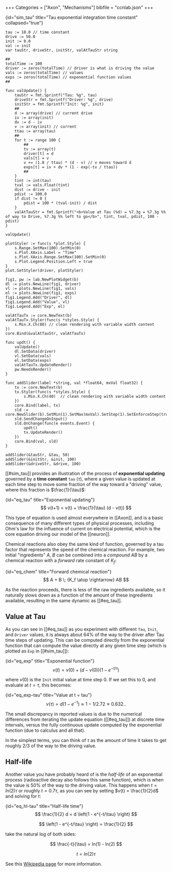 +++
Categories = ["Axon", "Mechanisms"]
bibfile = "ccnlab.json"
+++

{id="sim_tau" title="Tau exponential integration time constant" collapsed="true"}
```Goal
tau := 10.0 // time constant
drive := 50.0
init := 0.0
val := init
var tauStr, driveStr, initStr, valAtTauStr string

##
totalTime := 100
driver := zeros(totalTime) // driver is what is driving the value
vals := zeros(totalTime) // values
exps := zeros(totalTime) // exponential function values
##

func valUpdate() {
    tauStr = fmt.Sprintf("Tau: %g", tau)
    driveStr = fmt.Sprintf("Driver: %g", drive)
    initStr = fmt.Sprintf("Init: %g", init)
    ##
    d := array(drive) // current drive
    iv := array(init)
    dv := d - iv
    v := array(init) // current
    ttau := array(tau)
    ##
    for t := range 100 {
        ##
        tv := array(t)
        driver[t] = d
        vals[t] = v
        v += (1.0 / ttau) * (d - v) // v moves toward d
        exps[t] = iv + dv * (1 - exp(-tv / ttau))
        ##
    }
    tint := int(tau)
    tval := vals.Float(tint)
    dist := drive - init
    pdist := 100.0
    if dist != 0 {
        pdist = 100 * (tval-init) / dist
    }
    valAtTauStr = fmt.Sprintf("<b>Value at Tau (%d) = %7.3g = %7.3g %% of way to Drive, %7.3g %% left to go</b>", tint, tval, pdist, 100 - pdist)
}

valUpdate()

plotStyler := func(s *plot.Style) {
    s.Range.SetMax(100).SetMin(0)
    s.Plot.XAxis.Label = "Time"
    s.Plot.XAxis.Range.SetMax(100).SetMin(0)
	s.Plot.Legend.Position.Left = true
}
plot.SetStyler(driver, plotStyler) 

fig1, pw := lab.NewPlotWidget(b)
dl := plots.NewLine(fig1, driver)
vl := plots.NewLine(fig1, vals)
el := plots.NewLine(fig1, exps)
fig1.Legend.Add("Driver", dl)
fig1.Legend.Add("Value", vl)
fig1.Legend.Add("Exp", el)

valAtTauTx := core.NewText(b)
valAtTauTx.Styler(func(s *styles.Style) {
    s.Min.X.Ch(80) // clean rendering with variable width content
})
core.Bind(&valAtTauStr, valAtTauTx)

func updt() {
    valUpdate()
    dl.SetData(driver)
    vl.SetData(vals)
    el.SetData(exps)
    valAtTauTx.UpdateRender()
    pw.NeedsRender()
}

func addSlider(label *string, val *float64, mxVal float32) {
    tx := core.NewText(b)
    tx.Styler(func(s *styles.Style) {
        s.Min.X.Ch(40)  // clean rendering with variable width content
    })
    core.Bind(label, tx)
	sld := core.NewSlider(b).SetMin(1).SetMax(mxVal).SetStep(1).SetEnforceStep(true)
	sld.SendChangeOnInput()
	sld.OnChange(func(e events.Event) {
		updt()
		tx.UpdateRender()
	})
	core.Bind(val, sld)
}

addSlider(&tauStr, &tau, 50)
addSlider(&initStr, &init, 100)
addSlider(&driveStr, &drive, 100)
```

[[#sim_tau]] provides an illustration of the process of **exponential updating** governed by a **time constant** `tau` ($\tau$), where a given value is updated at each time step to move some fraction of the way toward a "driving" value, where this fraction is $\frac{1}{\tau}$:

{id="eq_tau" title="Exponential updating"}
$$
v(t+1) = v(t) + \frac{1}{\tau} (d - v(t))
$$

This type of equation is used almost everywhere in [[Axon]], and is a basic consequence of many different types of physical processes, including Ohm's law for the influence of current on electrical potential, which is the core equation driving our model of the [[neuron]].

Chemical reactions also obey the same kind of function, governed by a tau factor that represents the speed of the chemical reaction. For example, two initial "ingredients" _A_, _B_ can be combined into a _compound_ _AB_ by a chemical reaction with a _forward_ rate constant of $K_f$:

{id="eq_chem" title="Forward chemical reaction"}
$$
A + B \; {K_f \atop \rightarrow} AB
$$

As the reaction proceeds, there is less of the raw ingredients available, so it naturally slows down as a function of the amount of these ingredients available, resulting in the same dynamic as [[#eq_tau]].

## Value at Tau

As you can see in [[#eq_tau]] as you experiment with different `Tau`, `Init`, and `Driver` values, it is always about 64% of the way to the driver after Tau time steps of updating. This can be computed directly from the exponential function that can compute the value directly at any given time step (which is plotted as `Exp` in [[#sim_tau]]):

{id="eq_exp" title="Exponential function"}
$$
v(t) = v(0) + (d - v(0)) \left(1 - e^{-t/\tau} \right)
$$

where $v(0)$ is the `Init` initial value at time step 0. If we set this to 0, and evaluate at $t=\tau$, this becomes:

{id="eq_exp-tau" title="Value at t = tau"}
$$
v(\tau) = d \left(1 - e^{-1} \right) \approx 1 - 1/2.72 \approx 0.632..
$$

The small discrepancy in reported values is due to the numerical differences from iterating the update equation ([[#eq_tau]]) at discrete time intervals, versus the fully continuous update computed by the exponential function (due to calculus and all that).

In the simplest terms, you can think of $\tau$ as the amount of time it takes to get roughly 2/3 of the way to the driving value.

## Half-life

Another value you have probably heard of is the _half-life_ of an exponential process (radioactive decay also follows this same function), which is when the value is 50% of the way to the driving value. This happens when $t = ln(2) \tau$ or roughly $t = 0.7 \tau$, as you can see by setting $v(t) = \frac{1}{2}d$ and solving for _t_:

{id="eq_hl-tau" title="Half-life time"}
$$
\frac{1}{2} d = d \left(1 - e^{-t/\tau} \right)
$$

$$
\left(1 - e^{-t/\tau} \right) = \frac{1}{2}
$$

take the natural log of both sides:

$$
\frac{-t}{\tau} = ln(1) - ln(2)
$$

$$
t = ln(2) \tau
$$

See this [Wikipedia page](https://en.wikipedia.org/wiki/Time_constant) for more information.
